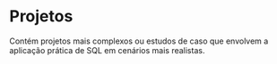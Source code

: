 # Projetos

Contém projetos mais complexos ou estudos de caso que envolvem a aplicação prática de SQL em cenários mais realistas.
